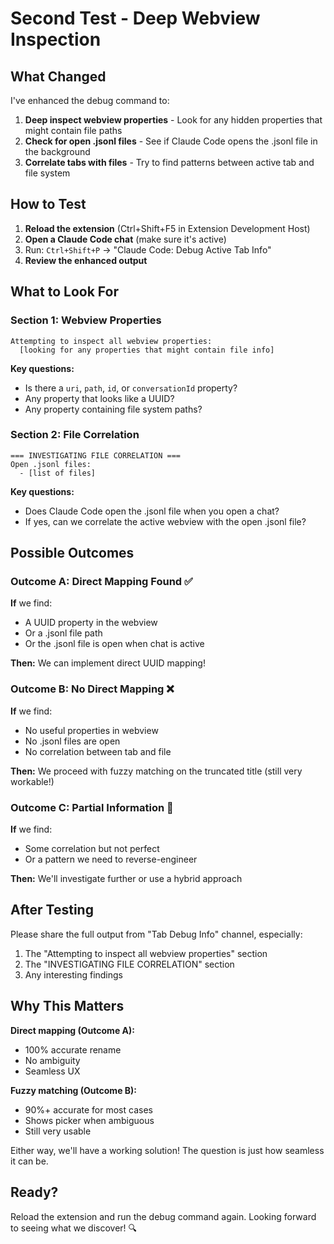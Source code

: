 # Second Test - Deep Webview Inspection

## What Changed

I've enhanced the debug command to:
1. **Deep inspect webview properties** - Look for any hidden properties that might contain file paths
2. **Check for open .jsonl files** - See if Claude Code opens the .jsonl file in the background
3. **Correlate tabs with files** - Try to find patterns between active tab and file system

## How to Test

1. **Reload the extension** (Ctrl+Shift+F5 in Extension Development Host)
2. **Open a Claude Code chat** (make sure it's active)
3. Run: `Ctrl+Shift+P` → "Claude Code: Debug Active Tab Info"
4. **Review the enhanced output**

## What to Look For

### Section 1: Webview Properties
```
Attempting to inspect all webview properties:
  [looking for any properties that might contain file info]
```

**Key questions:**
- Is there a `uri`, `path`, `id`, or `conversationId` property?
- Any property that looks like a UUID?
- Any property containing file system paths?

### Section 2: File Correlation
```
=== INVESTIGATING FILE CORRELATION ===
Open .jsonl files:
  - [list of files]
```

**Key questions:**
- Does Claude Code open the .jsonl file when you open a chat?
- If yes, can we correlate the active webview with the open .jsonl file?

## Possible Outcomes

### Outcome A: Direct Mapping Found ✅
**If** we find:
- A UUID property in the webview
- Or a .jsonl file path
- Or the .jsonl file is open when chat is active

**Then:** We can implement direct UUID mapping!

### Outcome B: No Direct Mapping ❌
**If** we find:
- No useful properties in webview
- No .jsonl files are open
- No correlation between tab and file

**Then:** We proceed with fuzzy matching on the truncated title (still very workable!)

### Outcome C: Partial Information 🔄
**If** we find:
- Some correlation but not perfect
- Or a pattern we need to reverse-engineer

**Then:** We'll investigate further or use a hybrid approach

## After Testing

Please share the full output from "Tab Debug Info" channel, especially:
1. The "Attempting to inspect all webview properties" section
2. The "INVESTIGATING FILE CORRELATION" section
3. Any interesting findings

## Why This Matters

**Direct mapping (Outcome A):**
- 100% accurate rename
- No ambiguity
- Seamless UX

**Fuzzy matching (Outcome B):**
- 90%+ accurate for most cases
- Shows picker when ambiguous
- Still very usable

Either way, we'll have a working solution! The question is just how seamless it can be.

## Ready?

Reload the extension and run the debug command again. Looking forward to seeing what we discover! 🔍
